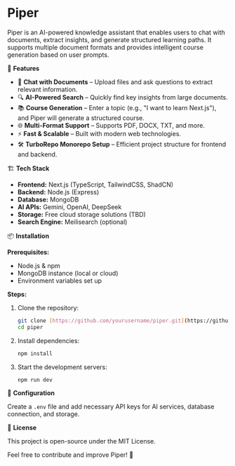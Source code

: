 # Piper

Piper is an AI-powered knowledge assistant that enables users to chat with documents, extract insights, and generate structured learning paths. It supports multiple document formats and provides intelligent course generation based on user prompts.

🚀 **Features**

* 📄 **Chat with Documents** – Upload files and ask questions to extract relevant information.
* 🔍 **AI-Powered Search** – Quickly find key insights from large documents.
* 📚 **Course Generation** – Enter a topic (e.g., "I want to learn Next.js"), and Piper will generate a structured course.
* 🌐 **Multi-Format Support** – Supports PDF, DOCX, TXT, and more.
* ⚡ **Fast & Scalable** – Built with modern web technologies.
* 🛠 **TurboRepo Monorepo Setup** – Efficient project structure for frontend and backend.

🏗 **Tech Stack**

* **Frontend:** Next.js (TypeScript, TailwindCSS, ShadCN)
* **Backend:** Node.js (Express)
* **Database:** MongoDB
* **AI APIs:** Gemini, OpenAI, DeepSeek
* **Storage:** Free cloud storage solutions (TBD)
* **Search Engine:** Meilisearch (optional)

📦 **Installation**

**Prerequisites:**

* Node.js & npm
* MongoDB instance (local or cloud)
* Environment variables set up

**Steps:**

1.  Clone the repository:

    ```bash
    git clone [https://github.com/yourusername/piper.git](https://github.com/yourusername/piper.git)
    cd piper
    ```

2.  Install dependencies:

    ```bash
    npm install
    ```

3.  Start the development servers:

    ```bash
    npm run dev
    ```

🔧 **Configuration**

Create a `.env` file and add necessary API keys for AI services, database connection, and storage.

📜 **License**

This project is open-source under the MIT License.

Feel free to contribute and improve Piper! 🚀